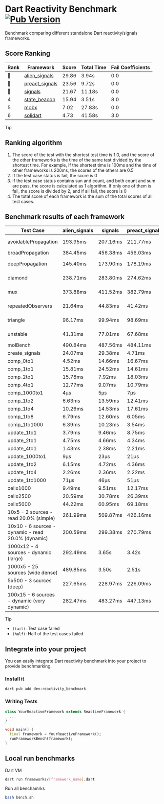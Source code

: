 # Dart Reactivity Benchmark [![Pub Version](https://img.shields.io/pub/v/reactivity_benchmark)](https://pub.dev/packages/reactivity_benchmark)

Benchmark comparing different standalone Dart reactivity/signals frameworks.

## Score Ranking

<!-- Rank Table -->
| Rank | Framework | Score | Total Time | Fail Coefficients |
|---|---|---|---|---|
| 🥇 | [alien_signals](https://pub.dev/packages/alien_signals) | 29.86 | 3.94s | 0.0 |
| 🥈 | [preact_signals](https://pub.dev/packages/preact_signals) | 23.56 | 9.72s | 0.0 |
| 🥉 | [signals](https://pub.dev/packages/signals) | 21.67 | 11.18s | 0.0 |
| 4 | [state_beacon](https://pub.dev/packages/state_beacon) | 15.94 | 3.51s | 8.0 |
| 5 | [mobx](https://pub.dev/packages/mobx) | 7.02 | 27.83s | 0.0 |
| 6 | [solidart](https://pub.dev/packages/solidart) | 4.73 | 41.58s | 3.0 |
<!-- Rank Table End -->

> [!TIP]
> ## Ranking algorithm
>
> 1. The score of the test with the shortest test time is 1.0, and the score of the other frameworks is the time of the same test divided by the shortest time. For example, if the shortest time is 100ms and the time of other frameworks is 200ms, the scores of the others are 0.5
> 2. If the test case status is fail, the score is 0
> 3. If the test case status contains sun and count, and both count and sum are pass, the score is calculated as 1 algorithm. If only one of them is fail, the score is divided by 2, and if all fail, the score is 0
> 4. The total score of each framework is the sum of the total scores of all test cases.

## Benchmark results of each framework

<!-- Benchmark Table -->
| Test Case | alien_signals | signals | preact_signals | solidart | state_beacon | mobx |
|---|---|---|---|---|---|---|
| avoidablePropagation | 193.95ms | 207.16ms | 211.77ms | 2.33s | 158.01ms (fail) | 2.30s |
| broadPropagation | 384.45ms | 456.38ms | 456.03ms | 5.92s | 6.13ms (fail) | 4.38s |
| deepPropagation | 145.40ms | 173.90ms | 178.19ms | 2.17s | 138.28ms (fail) | 1.55s |
| diamond | 238.71ms | 283.80ms | 274.62ms | 3.69s | 184.24ms (fail) | 2.41s |
| mux | 373.88ms | 411.52ms | 382.79ms | 2.17s | 194.67ms (fail) | 1.90s |
| repeatedObservers | 21.64ms | 44.83ms | 41.42ms | 225.89ms | 53.58ms (fail) | 237.28ms |
| triangle | 96.17ms | 99.94ms | 98.69ms | 1.22s | 79.44ms (fail) | 766.80ms |
| unstable | 41.31ms | 77.01ms | 67.68ms | 361.98ms | 339.70ms (fail) | 347.86ms |
| molBench | 490.84ms | 487.56ms | 484.11ms | 1.76s | 928μs | 588.30ms |
| create_signals | 24.07ms | 29.38ms | 4.71ms | 72.33ms | 73.82ms | 66.06ms |
| comp_0to1 | 4.52ms | 14.66ms | 16.67ms | 32.36ms | 57.21ms | 19.04ms |
| comp_1to1 | 15.81ms | 24.52ms | 14.61ms | 45.04ms | 55.92ms | 33.31ms |
| comp_2to1 | 15.78ms | 7.92ms | 18.03ms | 20.13ms | 35.31ms | 12.56ms |
| comp_4to1 | 12.77ms | 9.07ms | 10.79ms | 12.81ms | 18.41ms | 17.88ms |
| comp_1000to1 | 4μs | 5μs | 7μs | 2.00ms | 58μs | 20μs |
| comp_1to2 | 6.63ms | 13.59ms | 12.41ms | 28.41ms | 49.86ms | 43.81ms |
| comp_1to4 | 10.26ms | 14.53ms | 17.61ms | 31.07ms | 46.95ms | 18.93ms |
| comp_1to8 | 6.79ms | 12.60ms | 6.05ms | 24.70ms | 47.66ms | 22.21ms |
| comp_1to1000 | 6.39ms | 10.23ms | 3.54ms | 18.96ms | 43.55ms | 15.97ms |
| update_1to1 | 3.79ms | 9.46ms | 8.75ms | 43.23ms | 8.97ms | 23.32ms |
| update_2to1 | 4.75ms | 4.66ms | 4.34ms | 21.22ms | 2.90ms | 11.54ms |
| update_4to1 | 1.43ms | 2.38ms | 2.21ms | 10.79ms | 2.09ms | 6.16ms |
| update_1000to1 | 9μs | 23μs | 21μs | 115μs | 14μs | 55μs |
| update_1to2 | 6.15ms | 4.72ms | 4.36ms | 21.36ms | 4.26ms | 11.12ms |
| update_1to4 | 2.26ms | 2.36ms | 2.22ms | 10.94ms | 1.45ms | 5.92ms |
| update_1to1000 | 71μs | 46μs | 51μs | 217μs | 453μs | 158μs |
| cellx1000 | 9.49ms | 9.51ms | 12.17ms | 168.15ms | 5.57ms | 73.53ms |
| cellx2500 | 20.59ms | 30.78ms | 26.39ms | 510.15ms | 21.66ms | 244.07ms |
| cellx5000 | 44.22ms | 60.95ms | 69.18ms | 1.11s | 69.36ms | 541.54ms |
| 10x5 - 2 sources - read 20.0% (simple) | 261.99ms | 509.87ms | 426.16ms | 2.82s (half) | 251.38ms | 2.03s |
| 10x10 - 6 sources - dynamic - read 20.0% (dynamic) | 200.59ms | 299.38ms | 270.79ms | 2.47s (half) | 206.81ms | 1.57s |
| 1000x12 - 4 sources - dynamic (large) | 292.49ms | 3.65s | 3.42s | 4.24s (half) | 339.09ms | 1.97s |
| 1000x5 - 25 sources (wide dense) | 489.85ms | 3.50s | 2.51s | 4.98s (half) | 510.85ms | 3.69s |
| 5x500 - 3 sources (deep) | 227.65ms | 228.97ms | 226.09ms | 2.10s (half) | 234.63ms | 1.19s |
| 100x15 - 6 sources - dynamic (very dynamic) | 282.47ms | 483.27ms | 447.13ms | 2.92s (half) | 266.34ms | 1.74s |
<!-- Benchmark Table End -->

> [!TIP]
> - `(fail)`: Test case failed
> - `(half)`: Half of the test cases failed

## Integrate into your project

You can easily integrate Dart reactivity benchmark into your project to provide benchmarking.

### Install it

```bash
dart pub add dev:reactivity_benchmark
```

### Writing Tests

```dart
class YourReactiveFramework extends ReactiveFramework {
  ...
}

void main() {
  final framework = YourReactiveFramework();
  runFrameworkBench(framework);
}
```

## Local run benchmarks

Dart VM
```bash
dart run frameworks/[framework_name].dart
```

Run all benchamrks
```bash
bash bench.sh
```
